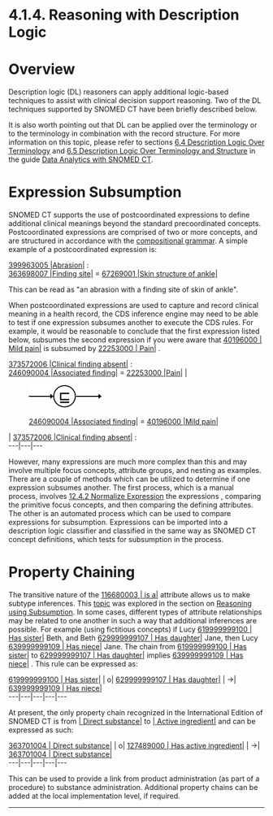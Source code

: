 # 4.1.4. Reasoning with Description Logic

# Overview

Description logic (DL) reasoners can apply additional logic-based techniques to assist with clinical decision support reasoning. Two of the DL techniques supported by SNOMED CT have been briefly described below.

It is also worth pointing out that DL can be applied over the terminology or to the terminology in combination with the record structure. For more information on this topic, please refer to sections [6.4 Description Logic Over Terminology](https://confluence.ihtsdotools.org/display/DOCANLYT/6.4+Description+Logic+Over+Terminology) and [6.5 Description Logic Over Terminology and Structure](https://confluence.ihtsdotools.org/display/DOCANLYT/6.5+Description+Logic+Over+Terminology+and+Structure) in the guide [Data Analytics with SNOMED CT](https://confluence.ihtsdotools.org/display/DOCANLYT/Data+Analytics+with+SNOMED+CT).

# Expression Subsumption

SNOMED CT supports the use of postcoordinated expressions to define additional clinical meanings beyond the standard precoordinated concepts. Postcoordinated expressions are comprised of two or more concepts, and are structured in accordance with the [compositional grammar](https://confluence.ihtsdotools.org/display/DOCGLOSS/compositional+grammar). A simple example of a postcoordinated expression is: 

[ 399963005 |Abrasion|](http://snomed.info/id/399963005 "399963005 | Abrasion |") :  
[ 363698007 |Finding site|](http://snomed.info/id/363698007 "363698007 | Finding site |") =  [ 67269001 |Skin structure of ankle|](http://snomed.info/id/67269001 "67269001 | Skin structure of ankle |")

This can be read as "an abrasion with a finding site of skin of ankle".

When postcoordinated expressions are used to capture and record clinical meaning in a health record, the CDS inference engine may need to be able to test if one expression subsumes another to execute the CDS rules. For example, it would be reasonable to conclude that the first expression listed below, subsumes the second expression if you were aware that [ 40196000 | Mild pain|](http://snomed.info/id/40196000 "40196000 | Mild pain |") is subsumed by [ 22253000 | Pain|](http://snomed.info/id/22253000 "22253000 | Pain |") .

[ 373572006 |Clinical finding absent|](http://snomed.info/id/373572006 "373572006 | Clinical finding absent |") :  
[ 246090004 |Associated finding|](http://snomed.info/id/246090004 "246090004 | Associated finding |") =  [ 22253000 |Pain|](http://snomed.info/id/22253000 "22253000 | Pain |") | <figure><img src="../../images/123897641.png" alt="" title=""><figcaption><p>[ 246090004 |Associated finding|](http://snomed.info/id/246090004 "246090004 | Associated finding |") =  [ 40196000 |Mild pain|](http://snomed.info/id/40196000 "40196000 | Mild pain |")</p></figcaption></figure>|  [ 373572006 |Clinical finding absent|](http://snomed.info/id/373572006 "373572006 | Clinical finding absent |") :  
---|---|---  
  
However, many expressions are much more complex than this and may involve multiple focus concepts, attribute groups, and nesting as examples. There are a couple of methods which can be utilized to determine if one expression subsumes another. The first process, which is a manual process, involves  [12.4.2 Normalize Expression](/pages/createpage.action?spaceKey=DOCTSG&title=12.4.2+Normalize+Expression) the expressions , comparing the primitive focus concepts, and then comparing the defining attributes. The other is an automated process which can be used to compare expressions for subsumption. Expressions can be imported into a description logic classifier and classified in the same way as SNOMED CT concept definitions, which tests for subsumption in the process.

# Property Chaining

The transitive nature of the [ 116680003 | is a|](http://snomed.info/id/116680003 "116680003 | is a |") attribute allows us to make subtype inferences. This [topic](https://confluence.ihtsdotools.org/pages/editpage.action?pageId=34865699#ReasoningwithDescriptionLogic-transitivity) was explored in the section on [Reasoning using Subsumption](4.1.2.-Reasoning-using-Subsumption_123897601.html). In some cases, different types of attribute relationships may be related to one another in such a way that additional inferences are possible. For example (using fictitious concepts) if Lucy [ 619999999100 | Has sister|](http://snomed.org/fictid#619999999100 "\(eg:619999999100\)  | Has sister |") Beth, and Beth [ 629999999107 | Has daughter|](http://snomed.org/fictid#629999999107 "\(eg:629999999107\)  | Has daughter |") Jane, then Lucy [ 639999999109 | Has niece|](http://snomed.org/fictid#639999999109 "\(eg:639999999109\)  | Has niece |") Jane. The chain from [ 619999999100 | Has sister|](http://snomed.org/fictid#619999999100 "\(eg:619999999100\)  | Has sister |") to [ 629999999107 | Has daughter|](http://snomed.org/fictid#629999999107 "\(eg:629999999107\)  | Has daughter |") implies [ 639999999109 | Has niece|](http://snomed.org/fictid#639999999109 "\(eg:639999999109\)  | Has niece |") . This rule can be expressed as:

[ 619999999100 | Has sister|](http://snomed.org/fictid#619999999100 "\(eg:619999999100\)  | Has sister |") | o|  [ 629999999107 | Has daughter|](http://snomed.org/fictid#629999999107 "\(eg:629999999107\)  | Has daughter |") | →|  [ 639999999109 | Has niece|](http://snomed.org/fictid#639999999109 "\(eg:639999999109\)  | Has niece |")  
---|---|---|---|---  
  
At present, the only property chain recognized in the International Edition of SNOMED CT is from [ | Direct substance|](http://snomed.org/fictid# "\(eg:\)  | Direct substance |") to [ | Active ingredient|](http://snomed.org/fictid# "\(eg:\)  | Active ingredient |") and can be expressed as such:

[ 363701004 | Direct substance|](http://snomed.info/id/363701004 "363701004 | Direct substance |") | o|  [ 127489000 | Has active ingredient|](http://snomed.info/id/127489000 "127489000 | Has active ingredient |") | →|  [ 363701004 | Direct substance|](http://snomed.info/id/363701004 "363701004 | Direct substance |")  
---|---|---|---|---  
  
This can be used to provide a link from product administration (as part of a procedure) to substance administration. Additional property chains can be added at the local implementation level, if required.

* * *
